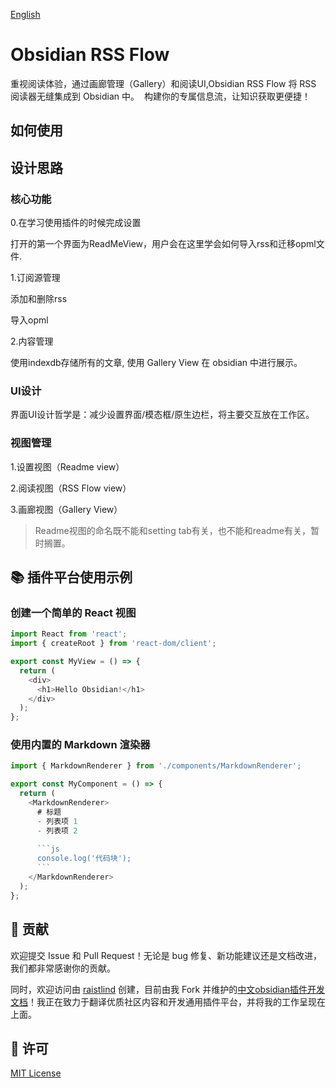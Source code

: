 [English](README.md)

# Obsidian RSS Flow

重视阅读体验，通过画廊管理（Gallery）和阅读UI,Obsidian RSS Flow 将 RSS 阅读器无缝集成到 Obsidian 中。  构建你的专属信息流，让知识获取更便捷！

## 如何使用

## 设计思路

### 核心功能

0.在学习使用插件的时候完成设置

打开的第一个界面为ReadMeView，用户会在这里学会如何导入rss和迁移opml文件.

1.订阅源管理

添加和删除rss

导入opml

2.内容管理

使用indexdb存储所有的文章, 使用 Gallery View 在 obsidian 中进行展示。

### UI设计

界面UI设计哲学是：减少设置界面/模态框/原生边栏，将主要交互放在工作区。

### 视图管理


1.设置视图（Readme view）

2.阅读视图（RSS Flow view）

3.画廊视图（Gallery View）

> Readme视图的命名既不能和setting tab有关，也不能和readme有关，暂时搁置。

## 📚 插件平台使用示例

### 创建一个简单的 React 视图

```typescript
import React from 'react';
import { createRoot } from 'react-dom/client';

export const MyView = () => {
  return (
    <div>
      <h1>Hello Obsidian!</h1>
    </div>
  );
};
```

### 使用内置的 Markdown 渲染器

```typescript
import { MarkdownRenderer } from './components/MarkdownRenderer';

export const MyComponent = () => {
  return (
    <MarkdownRenderer>
      # 标题
      - 列表项 1
      - 列表项 2
      
      ```js
      console.log('代码块');
      ```
    </MarkdownRenderer>
  );
};
```

## 🤝 贡献

欢迎提交 Issue 和 Pull Request！无论是 bug 修复、新功能建议还是文档改进，我们都非常感谢你的贡献。

同时，欢迎访问由 [raistlind](https://raistlind.github.io/obsidian-dev-docs-zh/) 创建，目前由我 Fork 并维护的[中文obsidian插件开发文档](https://liubinfighter.github.io/obsidian-dev-docs-zh/)！我正在致力于翻译优质社区内容和开发通用插件平台，并将我的工作呈现在上面。

## 📄 许可

[MIT License](LICENSE)
